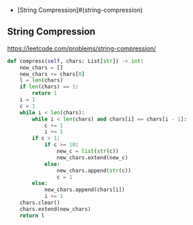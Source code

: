 
+ [String Compression]#(string-compression)

## String Compression
https://leetcode.com/problems/string-compression/

```python
def compress(self, chars: List[str]) -> int:
    new_chars = []
    new_chars += chars[0]
    l = len(chars)
    if len(chars) == 1:
        return 1        
    i = 1
    c = 1
    while i < len(chars):
        while i < len(chars) and chars[i] == chars[i - 1]:
            c += 1
            i += 1
        if c > 1:
            if c >= 10:                    
                new_c = list(str(c))                    
                new_chars.extend(new_c)                                 
            else:
                new_chars.append(str(c))                
                c = 1              
        else:
            new_chars.append(chars[i])
            i += 1
    chars.clear()
    chars.extend(new_chars)
    return l
```
